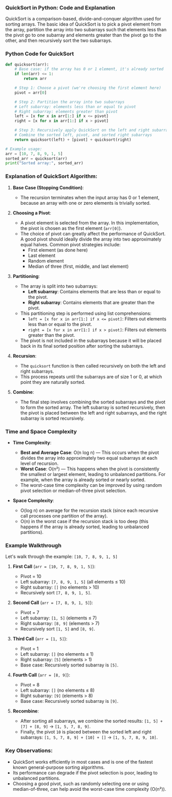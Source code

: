 ### QuickSort in Python: Code and Explanation

QuickSort is a comparison-based, divide-and-conquer algorithm used for sorting arrays. The basic idea of QuickSort is to pick a pivot element from the array, partition the array into two subarrays such that elements less than the pivot go to one subarray and elements greater than the pivot go to the other, and then recursively sort the two subarrays.

### Python Code for QuickSort

```python
def quicksort(arr):
    # Base case: if the array has 0 or 1 element, it's already sorted
    if len(arr) <= 1:
        return arr

    # Step 1: Choose a pivot (we're choosing the first element here)
    pivot = arr[0]

    # Step 2: Partition the array into two subarrays
    # Left subarray: elements less than or equal to pivot
    # Right subarray: elements greater than pivot
    left = [x for x in arr[1:] if x <= pivot]
    right = [x for x in arr[1:] if x > pivot]

    # Step 3: Recursively apply QuickSort on the left and right subarrays
    # Combine the sorted left, pivot, and sorted right subarrays
    return quicksort(left) + [pivot] + quicksort(right)

# Example usage:
arr = [10, 7, 8, 9, 1, 5]
sorted_arr = quicksort(arr)
print("Sorted array:", sorted_arr)
```

### Explanation of QuickSort Algorithm:

1. **Base Case (Stopping Condition)**:
    - The recursion terminates when the input array has 0 or 1 element, because an array with one or zero elements is trivially sorted.

2. **Choosing a Pivot**:
    - A pivot element is selected from the array. In this implementation, the pivot is chosen as the first element (`arr[0]`).
    - The choice of pivot can greatly affect the performance of QuickSort. A good pivot should ideally divide the array into two approximately equal halves. Common pivot strategies include:
        - First element (as done here)
        - Last element
        - Random element
        - Median of three (first, middle, and last element)

3. **Partitioning**:
    - The array is split into two subarrays:
      - **Left subarray**: Contains elements that are less than or equal to the pivot.
      - **Right subarray**: Contains elements that are greater than the pivot.
    - This partitioning step is performed using list comprehensions:
        - `left = [x for x in arr[1:] if x <= pivot]`: Filters out elements less than or equal to the pivot.
        - `right = [x for x in arr[1:] if x > pivot]`: Filters out elements greater than the pivot.
    - The pivot is not included in the subarrays because it will be placed back in its final sorted position after sorting the subarrays.

4. **Recursion**:
    - The `quicksort` function is then called recursively on both the left and right subarrays.
    - This process repeats until the subarrays are of size 1 or 0, at which point they are naturally sorted.

5. **Combine**:
    - The final step involves combining the sorted subarrays and the pivot to form the sorted array. The left subarray is sorted recursively, then the pivot is placed between the left and right subarrays, and the right subarray is sorted recursively.

### Time and Space Complexity

- **Time Complexity**:
    - **Best and Average Case**: O(n log n) — This occurs when the pivot divides the array into approximately two equal subarrays at each level of recursion.
    - **Worst Case**: O(n²) — This happens when the pivot is consistently the smallest or largest element, leading to unbalanced partitions. For example, when the array is already sorted or nearly sorted.
    - The worst-case time complexity can be improved by using random pivot selection or median-of-three pivot selection.

- **Space Complexity**:
    - O(log n) on average for the recursion stack (since each recursive call processes one partition of the array).
    - O(n) in the worst case if the recursion stack is too deep (this happens if the array is already sorted, leading to unbalanced partitions).

### Example Walkthrough

Let's walk through the example: `[10, 7, 8, 9, 1, 5]`

1. **First Call** (`arr = [10, 7, 8, 9, 1, 5]`):
   - Pivot = 10
   - Left subarray: `[7, 8, 9, 1, 5]` (all elements ≤ 10)
   - Right subarray: `[]` (no elements > 10)
   - Recursively sort `[7, 8, 9, 1, 5]`.

2. **Second Call** (`arr = [7, 8, 9, 1, 5]`):
   - Pivot = 7
   - Left subarray: `[1, 5]` (elements ≤ 7)
   - Right subarray: `[8, 9]` (elements > 7)
   - Recursively sort `[1, 5]` and `[8, 9]`.

3. **Third Call** (`arr = [1, 5]`):
   - Pivot = 1
   - Left subarray: `[]` (no elements ≤ 1)
   - Right subarray: `[5]` (elements > 1)
   - Base case: Recursively sorted subarray is `[5]`.

4. **Fourth Call** (`arr = [8, 9]`):
   - Pivot = 8
   - Left subarray: `[]` (no elements ≤ 8)
   - Right subarray: `[9]` (elements > 8)
   - Base case: Recursively sorted subarray is `[9]`.

5. **Recombine**:
   - After sorting all subarrays, we combine the sorted results: `[1, 5] + [7] + [8, 9]` → `[1, 5, 7, 8, 9]`.
   - Finally, the pivot `10` is placed between the sorted left and right subarrays: `[1, 5, 7, 8, 9] + [10] + []` → `[1, 5, 7, 8, 9, 10]`.

### Key Observations:

- QuickSort works efficiently in most cases and is one of the fastest known general-purpose sorting algorithms.
- Its performance can degrade if the pivot selection is poor, leading to unbalanced partitions.
- Choosing a good pivot, such as randomly selecting one or using median-of-three, can help avoid the worst-case time complexity (O(n²)).
